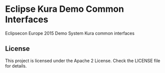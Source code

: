 # Eclipse Kura Demo Common Interfaces

Eclipsecon Europe 2015 Demo System Kura common interfaces 

## License
This project is licensed under the Apache 2 License. Check the LICENSE file for details.